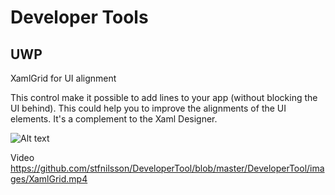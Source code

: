 # Developer Tools

## UWP ##

XamlGrid for UI alignment

This control make it possible to add lines to your app (without blocking the UI behind). This could help you to improve the alignments of the UI elements. It's a complement to the Xaml Designer.

![Alt text](/../master/DeveloperTool/images/XamlGridTool.PNG?raw=true "Optional Title")

Video
https://github.com/stfnilsson/DeveloperTool/blob/master/DeveloperTool/images/XamlGrid.mp4
